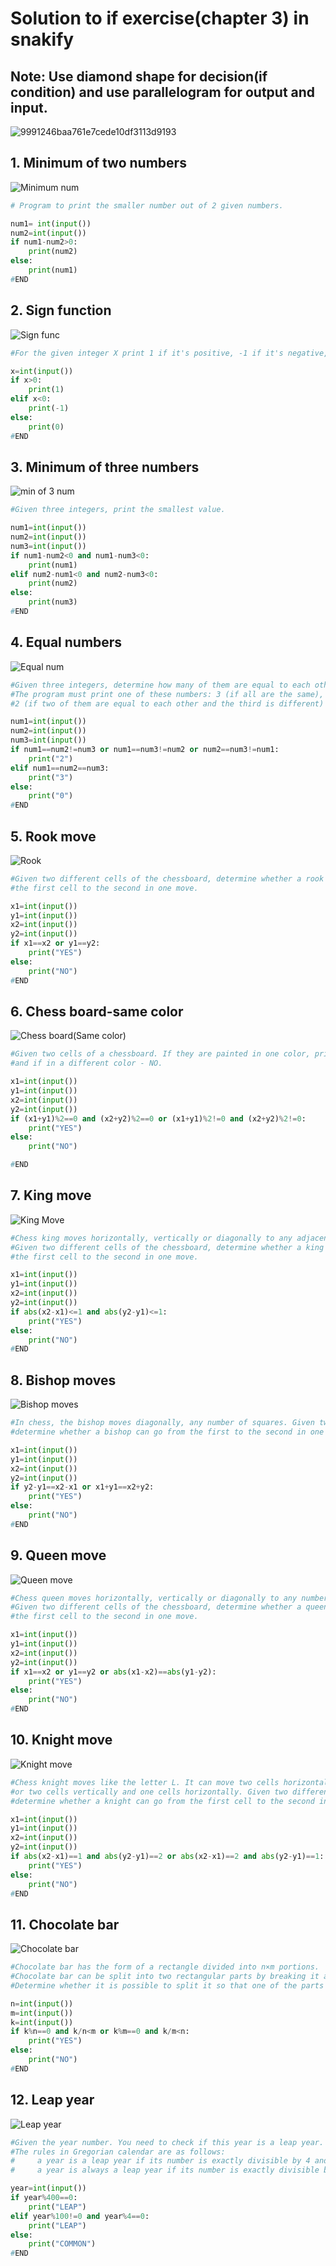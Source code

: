 # Solution to if exercise(chapter 3) in snakify

## Note: Use diamond shape for decision(if condition) and use parallelogram for output and input. ##

![9991246baa761e7cede10df3113d9193](https://user-images.githubusercontent.com/82266864/132154020-eb05a152-bccc-46ef-ae01-3a5105346368.jpeg)

## 1. Minimum of two numbers 

![Minimum num](https://user-images.githubusercontent.com/82266864/131640149-0420f35a-0404-4efc-8b4b-11169f857b3a.png)


```py
# Program to print the smaller number out of 2 given numbers.

num1= int(input())
num2=int(input())
if num1-num2>0:
    print(num2)
else:
    print(num1)
#END
```

## 2. Sign function
![Sign func](https://user-images.githubusercontent.com/82266864/131640179-d72fd382-8790-4498-b480-63277ec58dcc.png)


```py
#For the given integer X print 1 if it's positive, -1 if it's negative, or 0 if it's equal to zero.

x=int(input())
if x>0:
    print(1)
elif x<0:
    print(-1)
else:
    print(0)
#END
```

## 3. Minimum of three numbers
![min  of 3 num](https://user-images.githubusercontent.com/82266864/131640209-58da789a-4acc-494f-be78-29a2ff0745a6.png)

```py
#Given three integers, print the smallest value.

num1=int(input())
num2=int(input())
num3=int(input())
if num1-num2<0 and num1-num3<0:
    print(num1)
elif num2-num1<0 and num2-num3<0:
    print(num2)
else:
    print(num3)
#END
```

## 4. Equal numbers
![Equal num](https://user-images.githubusercontent.com/82266864/131640262-09f26358-e5e5-43ae-be74-2f1f1871fa39.png)


```py
#Given three integers, determine how many of them are equal to each other.
#The program must print one of these numbers: 3 (if all are the same),
#2 (if two of them are equal to each other and the third is different) or 0 (if all numbers are different).

num1=int(input())
num2=int(input())
num3=int(input())
if num1==num2!=num3 or num1==num3!=num2 or num2==num3!=num1:
    print("2")
elif num1==num2==num3:
    print("3")
else:
    print("0")
#END
```


## 5. Rook move
![Rook](https://user-images.githubusercontent.com/82266864/131640305-7bf5aa4a-73de-4c16-b504-c4f3363d35ca.png)


```py
#Given two different cells of the chessboard, determine whether a rook can go from 
#the first cell to the second in one move.

x1=int(input())
y1=int(input())
x2=int(input())
y2=int(input())
if x1==x2 or y1==y2:
    print("YES")
else:
    print("NO")
#END
```


## 6. Chess board-same color
![Chess board(Same color)](https://user-images.githubusercontent.com/82266864/131640349-bacfc6cb-6ebb-40cc-9210-ef0036a5b74d.png)

```py
#Given two cells of a chessboard. If they are painted in one color, print the word YES,
#and if in a different color - NO.

x1=int(input())
y1=int(input())
x2=int(input())
y2=int(input())
if (x1+y1)%2==0 and (x2+y2)%2==0 or (x1+y1)%2!=0 and (x2+y2)%2!=0:
    print("YES")
else:
    print("NO")

#END
```


## 7. King move
![King Move](https://user-images.githubusercontent.com/82266864/131640403-9fd08a2a-fe2e-4fdd-9bfb-4bd8df6533e6.png)


```py
#Chess king moves horizontally, vertically or diagonally to any adjacent cell. 
#Given two different cells of the chessboard, determine whether a king can go from 
#the first cell to the second in one move.

x1=int(input())
y1=int(input())
x2=int(input())
y2=int(input())
if abs(x2-x1)<=1 and abs(y2-y1)<=1:
    print("YES")
else:
    print("NO")
#END
```


## 8. Bishop moves
![Bishop moves](https://user-images.githubusercontent.com/82266864/131640433-1685ae29-5619-4e89-ab57-8a80547123b1.png)

```py
#In chess, the bishop moves diagonally, any number of squares. Given two different squares of the chessboard,
#determine whether a bishop can go from the first to the second in one move.

x1=int(input())
y1=int(input())
x2=int(input())
y2=int(input())
if y2-y1==x2-x1 or x1+y1==x2+y2:
    print("YES")
else:
    print("NO")
#END
```


## 9. Queen move
![Queen move](https://user-images.githubusercontent.com/82266864/131640528-80764bc2-3ead-41c2-a1e1-affaeb28b710.png)


```py
#Chess queen moves horizontally, vertically or diagonally to any number of cells. 
#Given two different cells of the chessboard, determine whether a queen can go from 
#the first cell to the second in one move.

x1=int(input())
y1=int(input())
x2=int(input())
y2=int(input())
if x1==x2 or y1==y2 or abs(x1-x2)==abs(y1-y2):
    print("YES")
else:
    print("NO")
#END
```


## 10. Knight move
![Knight move](https://user-images.githubusercontent.com/82266864/131640554-525fdaba-8be9-4f84-ab22-35398c26b2af.png)


```py
#Chess knight moves like the letter L. It can move two cells horizontally and one cell vertically, 
#or two cells vertically and one cells horizontally. Given two different cells of the chessboard, 
#determine whether a knight can go from the first cell to the second in one move.

x1=int(input())
y1=int(input())
x2=int(input())
y2=int(input())
if abs(x2-x1)==1 and abs(y2-y1)==2 or abs(x2-x1)==2 and abs(y2-y1)==1:
    print("YES")
else:
    print("NO")
#END
```


## 11. Chocolate bar
![Chocolate bar](https://user-images.githubusercontent.com/82266864/131640574-3351ab89-342d-4f7d-90d8-5c2a32c9a0bc.png)

```py
#Chocolate bar has the form of a rectangle divided into n×m portions. 
#Chocolate bar can be split into two rectangular parts by breaking it along a selected straight line on its pattern.
#Determine whether it is possible to split it so that one of the parts will have exactly k squares.

n=int(input())
m=int(input())
k=int(input())
if k%n==0 and k/n<m or k%m==0 and k/m<n:
    print("YES")
else:
    print("NO")
#END
```


## 12. Leap year
![Leap year](https://user-images.githubusercontent.com/82266864/131640636-0d7abbea-8685-43af-88c0-80fd0d3edb91.png)


```py
#Given the year number. You need to check if this year is a leap year. If it is, print LEAP, otherwise print COMMON.
#The rules in Gregorian calendar are as follows:
#     a year is a leap year if its number is exactly divisible by 4 and is not exactly divisible by 100
#     a year is always a leap year if its number is exactly divisible by 400

year=int(input())
if year%400==0:
    print("LEAP")
elif year%100!=0 and year%4==0:
    print("LEAP")
else:
    print("COMMON")
#END
```
